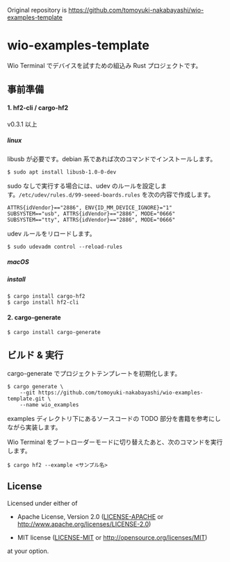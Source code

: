 Original repository is https://github.com/tomoyuki-nakabayashi/wio-examples-template

# wio-examples-template

Wio Terminal でデバイスを試すための組込み Rust プロジェクトです。

## 事前準備

#### 1. hf2-cli / cargo-hf2

v0.3.1 以上

##### linux

libusb が必要です。debian 系であれば次のコマンドでインストールします。

```
$ sudo apt install libusb-1.0-0-dev
```

sudo なしで実行する場合には、udev のルールを設定します。`/etc/udev/rules.d/99-seeed-boards.rules` を次の内容で作成します。

```
ATTRS{idVendor}=="2886", ENV{ID_MM_DEVICE_IGNORE}="1"
SUBSYSTEM=="usb", ATTRS{idVendor}=="2886", MODE="0666"
SUBSYSTEM=="tty", ATTRS{idVendor}=="2886", MODE="0666"
```

udev ルールをリロードします。

```
$ sudo udevadm control --reload-rules
```

##### macOS

##### install

```
$ cargo install cargo-hf2
$ cargo install hf2-cli
```

[`hf2-rs`]: https://github.com/jacobrosenthal/hf2-rs/

#### 2. cargo-generate

```
$ cargo install cargo-generate
```

[`cargo-generate`]: https://crates.io/crates/cargo-generate

## ビルド & 実行

cargo-generate でプロジェクトテンプレートを初期化します。

```
$ cargo generate \
    --git https://github.com/tomoyuki-nakabayashi/wio-examples-template.git \
    --name wio_examples
```

examples ディレクトリ下にあるソースコードの TODO 部分を書籍を参考にしながら実装します。

Wio Terminal をブートローダーモードに切り替えたあと、次のコマンドを実行します。

```
$ cargo hf2 --example <サンプル名>
```

## License

Licensed under either of

- Apache License, Version 2.0 ([LICENSE-APACHE](LICENSE-APACHE) or
  http://www.apache.org/licenses/LICENSE-2.0)

- MIT license ([LICENSE-MIT](LICENSE-MIT) or http://opensource.org/licenses/MIT)

at your option.
